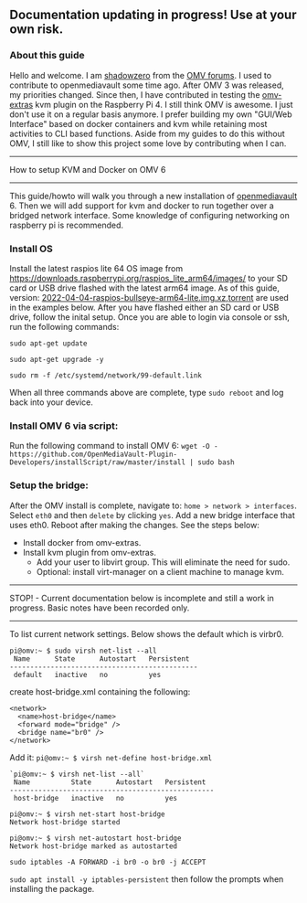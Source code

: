 ## Documentation updating in progress! Use at your own risk.
### About this guide
Hello and welcome. I am [shadowzero](https://forum.openmediavault.org/wsc/index.php?user/2842-shadowzero/) from the [OMV forums](https://forum.openmediavault.org/). I used to contribute to openmediavault some time ago. After OMV 3 was released, my priorities changed. Since then, I have contributed in testing the [omv-extras](https://wiki.omv-extras.org/) kvm plugin on the Raspberry Pi 4. I still think OMV is awesome. I just don't use it on a regular basis anymore. I prefer building my own "GUI/Web Interface" based on docker containers and kvm while retaining most activities to CLI based functions. Aside from my guides to do this without OMV, I still like to show this project some love by contributing when I can.
***
 How to setup KVM and Docker on OMV 6
***
This guide/howto will walk you through a new installation of [openmediavault](https://www.openmediavault.org/) 6. Then we will add support for kvm and docker to run together over a bridged network interface. Some knowledge of configuring networking on raspberry pi is recommended.

### Install OS
Install the latest raspios lite 64 OS image from https://downloads.raspberrypi.org/raspios_lite_arm64/images/ to your SD card or USB drive flashed with the latest arm64 image. As of this guide, version: [2022-04-04-raspios-bullseye-arm64-lite.img.xz](https://downloads.raspberrypi.org/raspios_lite_arm64/images/raspios_lite_arm64-2022-04-07/2022-04-04-raspios-bullseye-arm64-lite.img.xz),[torrent](https://downloads.raspberrypi.org/raspios_lite_arm64/images/raspios_lite_arm64-2022-04-07/2022-04-04-raspios-bullseye-arm64-lite.img.xz.torrent) are used in the examples below. After you have flashed either an SD card or USB drive, follow the inital setup. Once you are able to login via console or ssh, run the following commands:
```
sudo apt-get update

sudo apt-get upgrade -y

sudo rm -f /etc/systemd/network/99-default.link
```
When all three commands above are complete, type `sudo reboot` and log back into your device.

### Install OMV 6 via script:
Run the following command to install OMV 6:
`wget -O - https://github.com/OpenMediaVault-Plugin-Developers/installScript/raw/master/install | sudo bash`
### Setup the bridge:
After the OMV install is complete, navigate to: `home > network > interfaces`. Select `eth0` and then `delete` by clicking `yes`.
Add a new bridge interface that uses eth0. Reboot after making the changes. See the steps below:
- Install docker from omv-extras.
- Install kvm plugin from omv-extras.
  - Add your user to libvirt group. This will eliminate the need for sudo.
  - Optional: install virt-manager on a client machine to manage kvm.
***
STOP! - Current documentation below is incomplete and still a work in progress. Basic notes have been recorded only.
***
To list current network settings. Below shows the default which is virbr0.
```
pi@omv:~ $ sudo virsh net-list --all
 Name      State      Autostart   Persistent
----------------------------------------------
 default   inactive   no          yes
```
create host-bridge.xml containing the following:
```
<network>
  <name>host-bridge</name>
  <forward mode="bridge" />
  <bridge name="br0" />
</network>
```
Add it: `pi@omv:~ $ virsh net-define host-bridge.xml`
```
`pi@omv:~ $ virsh net-list --all`
 Name          State      Autostart   Persistent
--------------------------------------------------
 host-bridge   inactive   no          yes
```
```
pi@omv:~ $ virsh net-start host-bridge
Network host-bridge started
```
```
pi@omv:~ $ virsh net-autostart host-bridge
Network host-bridge marked as autostarted
```
`sudo iptables -A FORWARD -i br0 -o br0 -j ACCEPT`

`sudo apt install -y iptables-persistent` then follow the prompts when installing the package.
